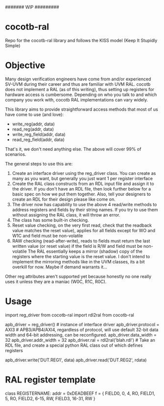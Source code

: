 ####### WIP #########

# cocotb-ral
Repo for the cocotb-ral library and follows the KISS model (Keep It Stupidly Simple)

# Objective
Many design verification engineers have come from and/or experienced SV-UVM during their career and thus are familiar with UVM RAL.  cocotb does not implement a RAL (as of this writing), thus setting up registers for hardware access is cumbersome.  Depending on who you talk to and which company you work with, cocotb RAL implementations can vary widely.

This library aims to provide straightforward access methods that most of us have come to use (and love):
- write_reg(addr, data)
- read_reg(addr, data)
- write_reg_field(addr, data)
- read_reg_field(addr, data)

That's it, we don't need anything else.  The above will cover 99% of scenarios.

The general steps to use this are:
1. Create an interface driver using the reg_driver class.  You can create as many as you want, but generally you just want 1 per register interface
2. Create the RAL class constructs from an RDL input file and assign it to the driver.  If you don't have an RDL file, then look further below for a basic spec on how we put them together.  Also, tell your designers to create an RDL for their design please like come on.
3. The driver now has capability to use the above 4 read/write methods to address registers and fields by their string names.  If you try to use them without assigning the RAL class, it will throw an error.
4. The class has some built-in checking.
5. Reset value checking, on the very first read, check that the readback value matches the reset value), applies for all fields except for WO and W1C and field must be non-volatile
6. RAW checking (read-after-write), reads to fields must return the last written value (or reset value) if the field is R/W and field must be non-volatile
The RAL essentially keeps a mirror (shadow) copy of the registers where the starting value is the reset value.  I don't intend to implement the mirroring methods like in the UVM classes, its a bit overkill for now.  Maybe if demand warrants it...

Other reg attributes aren't supported yet because honestly no one really uses it unless they are a maniac (W0C, R1C, R0C).

# Usage
import reg_driver from cocotb-ral
import rdl2ral from cocotb-ral

apb_driver = reg_driver() # instance of interface driver
apb_driver.protocol = AXI3 # APB3/APB4/AXI4, regardless of protocol, will use default 32-bit data width and 64-bit addressing, can be reconfigured.
apb_driver.data_width = 32
apb_driver.addr_width = 32
apb_driver.ral = rdl2ral('blah.rdl') # Take an RDL file, and create a special python RAL class out of which defines registers

apb_driver.write('DUT.REG1', data)
apb_driver.read('DUT.REG2', rdata)

# RAL register template
class REGISTERNAME:
  addr = 0xDEADBEEF
  f = {
        FIELD0, 0, 4, RO,
        FIELD1, 5, RO,
        FIELD2, 6-15, RW,
        FIELD3, 16-31, RW
      }
